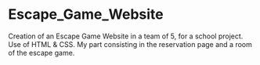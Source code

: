 # Escape_Game_Website
Creation of an Escape Game Website in a team of 5, for a school project. Use of HTML &amp; CSS. My part consisting in the reservation page and a room of the escape game.
